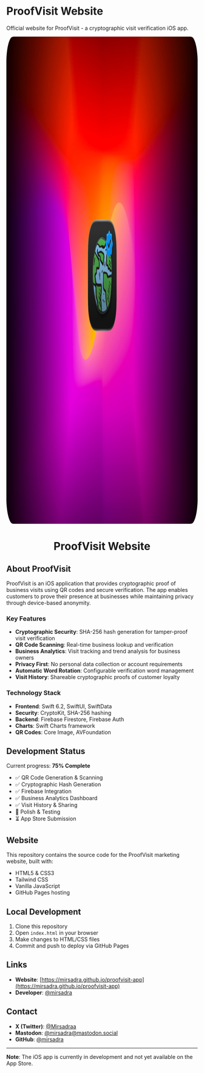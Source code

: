 # ProofVisit Website

Official website for ProofVisit - a cryptographic visit verification iOS app.

<div align="center">
  <img src="icon.png" alt="ProofVisit App Icon" width="1920" height="1280" style="border-radius: 20px;">
  <h1>ProofVisit Website</h1>
</div>

## About ProofVisit

ProofVisit is an iOS application that provides cryptographic proof of business visits using QR codes and secure verification. The app enables customers to prove their presence at businesses while maintaining privacy through device-based anonymity.

### Key Features

- **Cryptographic Security**: SHA-256 hash generation for tamper-proof visit verification
- **QR Code Scanning**: Real-time business lookup and verification
- **Business Analytics**: Visit tracking and trend analysis for business owners
- **Privacy First**: No personal data collection or account requirements
- **Automatic Word Rotation**: Configurable verification word management
- **Visit History**: Shareable cryptographic proofs of customer loyalty

### Technology Stack

- **Frontend**: Swift 6.2, SwiftUI, SwiftData
- **Security**: CryptoKit, SHA-256 hashing
- **Backend**: Firebase Firestore, Firebase Auth
- **Charts**: Swift Charts framework
- **QR Codes**: Core Image, AVFoundation

## Development Status

Current progress: **75% Complete**

- ✅ QR Code Generation & Scanning
- ✅ Cryptographic Hash Generation
- ✅ Firebase Integration
- ✅ Business Analytics Dashboard
- ✅ Visit History & Sharing
- 🔄 Polish & Testing
- ⏳ App Store Submission

## Website

This repository contains the source code for the ProofVisit marketing website, built with:

- HTML5 & CSS3
- Tailwind CSS
- Vanilla JavaScript
- GitHub Pages hosting

## Local Development

1. Clone this repository
2. Open `index.html` in your browser
3. Make changes to HTML/CSS files
4. Commit and push to deploy via GitHub Pages

## Links

- **Website**: [https://mirsadra.github.io/proofvisit-app](https://mirsadra.github.io/proofvisit-app)
- **Developer**: [@mirsadra](https://github.com/mirsadra)

## Contact

- **X (Twitter)**: [@Mirsadraa](https://x.com/Mirsadraa)
- **Mastodon**: [@mirsadra@mastodon.social](https://mastodon.social/@mirsadra)
- **GitHub**: [@mirsadra](https://github.com/mirsadra)

---

**Note**: The iOS app is currently in development and not yet available on the App Store.
